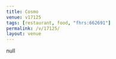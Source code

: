 ```yaml
---
title: Cosmo
venue: v17125
tags: [restaurant, food, "fhrs:662691"]
permalink: /v/17125/
layout: venue
---
```

null